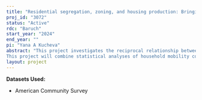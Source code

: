 ```yaml
---
title: "Residential segregation, zoning, and housing production: Bringing housing supply-side actors into the study of residential segregation"
proj_id: "3072"
status: "Active"
rdc: "Baruch"
start_year: "2024"
end_year: ""
pi: "Yana A Kucheva"
abstract: "This project investigates the reciprocal relationship between residential segregation and the housing landscape--the geographic mix of different tenure types and densities of housing across metropolitan areas. In so doing, the project shifts the focus of segregation research from the demand-side--the renters and homeowners vying for places to live--to the supply side: the landlords, developers, and municipal agencies who transform the housing landscape by permitting, building, renovating, converting, and selling housing. Our goal is to understand how development decisions made by municipal housing agencies, city planners, politicians, developers, and landlords shape housing opportunities, influence patterns of residential mobility, and, in turn, guide processes of residential segregation with respect to race and income. 
This project will combine statistical analyses of household mobility coming from the American Community Survey (ACS) data with urban planning zoning data at either the metropolitan or neighborhood level to implement policy relevant simulations of the housing market that examine the co-evolutionary process linking the segregation of the population to the shifting spatial distribution of the housing landscape."
layout: project
---
```


**Datasets Used:**

  - American Community Survey 

